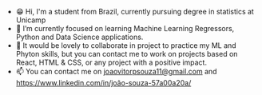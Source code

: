 - 😁 Hi, I'm a student from Brazil, currently pursuing degree in statistics at Unicamp
- 🌱 I’m currently focused on learning Machine Learning Regressors, Python and Data Science applications.
- 🐆 It would be lovely to collaborate in project to practice my ML and Phyton skills, but you can contact me to work on projects based on React, HTML & CSS, or any project with a positive impact.
- 📫 You can contact me on joaovitorpsouza11@gmail.com and https://www.linkedin.com/in/joão-souza-57a00a20a/
